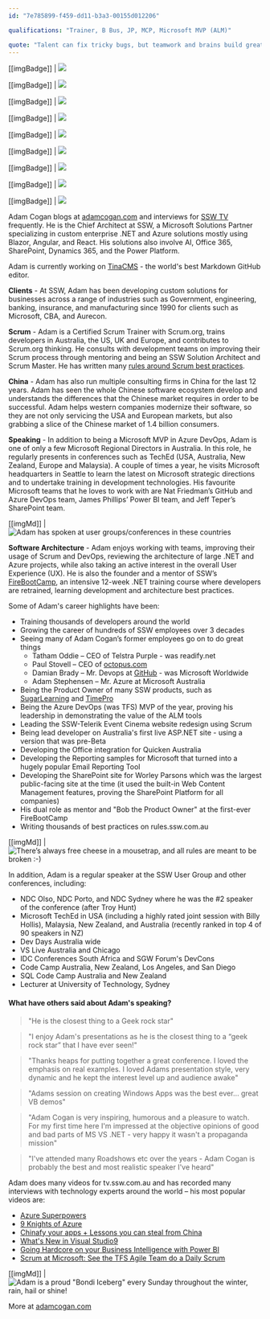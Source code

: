```yaml
---
id: "7e785899-f459-dd11-b3a3-00155d012206"

qualifications: "Trainer, B Bus, JP, MCP, Microsoft MVP (ALM)"

quote: "Talent can fix tricky bugs, but teamwork and brains build great software."
---
```


[[imgBadge]]
| ![](../badges/Certification-microsoft-professional.jpg)

[[imgBadge]]
| ![](../badges/Certification-microsoft-regional-director.png)

[[imgBadge]]
| ![](../badges/Certification-scrumalliance-trainer.png)

[[imgBadge]]
| ![](../badges/Certification-scrumorg-master-1.png)

[[imgBadge]]
| ![](../badges/Certification-scrumorg-developer.png)

[[imgBadge]]
| ![](../badges/Certification-scrumorg-trainer.png)

[[imgBadge]]
| ![](../badges/Business-microsoft-azure-devops.png)

[[imgBadge]]
| ![](../badges/Certification-poty-finalist-inclusion-shrunk.png)

[[imgBadge]]
| ![](../badges/Certification-poty-finalist-education-shrunk.png)

Adam Cogan blogs at [adamcogan.com](https://adamcogan.com) and interviews for [SSW TV](https://tv.ssw.com/) frequently. He is the Chief Architect at SSW, a Microsoft Solutions Partner specializing in custom enterprise .NET and Azure solutions mostly using Blazor, Angular, and React. His solutions also involve AI, Office 365, SharePoint, Dynamics 365, and the Power Platform.

Adam is currently working on [TinaCMS](https://tina.io) - the world's best Markdown GitHub editor.

**Clients** - At SSW, Adam has been developing custom solutions for businesses across a range of industries such as Government, engineering, banking, insurance, and manufacturing since 1990 for clients such as Microsoft, CBA, and Aurecon.

**Scrum** - Adam is a Certified Scrum Trainer with Scrum.org, trains developers in Australia, the US, UK and Europe, and contributes to Scrum.org thinking. He consults with development teams on improving their Scrum process through mentoring and being an SSW Solution Architect and Scrum Master. He has written many [rules around Scrum best practices](https://www.ssw.com.au/rules/rules-to-better-scrum).

**China** - Adam has also run multiple consulting firms in China for the last 12 years. Adam has seen the whole Chinese software ecosystem develop and understands the differences that the Chinese market requires in order to be successful. Adam helps western companies modernize their software, so they are not only servicing the USA and European markets, but also grabbing a slice of the Chinese market of 1.4 billion consumers.

**Speaking** - In addition to being a Microsoft MVP in Azure DevOps, Adam is one of only a few Microsoft Regional Directors in Australia. In this role, he regularly presents in conferences such as TechEd (USA, Australia, New Zealand, Europe and Malaysia). A couple of times a year, he visits Microsoft headquarters in Seattle to learn the latest on Microsoft strategic directions and to undertake training in development technologies. His favourite Microsoft teams that he loves to work with are Nat Friedman’s GitHub and Azure DevOps team, James Phillips’ Power BI team, and Jeff Teper’s SharePoint team.

[[imgMd]]
| ![Adam has spoken at user groups/conferences in these countries](./Images/Bio/figureMap.jpg)

**Software Architecture** - Adam enjoys working with teams, improving their usage of Scrum and DevOps, reviewing the architecture of large .NET and Azure projects, while also taking an active interest in the overall User Experience (UX). He is also the founder and a mentor of SSW’s [FireBootCamp](https://firebootcamp.com/), an intensive 12-week .NET training course where developers are retrained, learning development and architecture best practices.

Some of Adam's career highlights have been:

- Training thousands of developers around the world
- Growing the career of hundreds of SSW employees over 3 decades
- Seeing many of Adam Cogan’s former employees go on to do great things
  - Tatham Oddie – CEO of Telstra Purple - was readify.net
  - Paul Stovell – CEO of [octopus.com](https://octopus.com/)
  - Damian Brady – Mr. Devops at [GitHub](https://github.com/) - was Microsoft Worldwide
  - Adam Stephensen – Mr. Azure at Microsoft Australia
- Being the Product Owner of many SSW products, such as [SugarLearning](https://sugarlearning.com/) and [TimePro](https://sswtimepro.com/)
- Being the Azure DevOps (was TFS) MVP of the year, proving his leadership in demonstrating the value of the ALM tools
- Leading the SSW-Telerik Event Cinema website redesign using Scrum
- Being lead developer on Australia's first live ASP.NET site - using a version that was pre-Beta
- Developing the Office integration for Quicken Australia
- Developing the Reporting samples for Microsoft that turned into a hugely popular Email Reporting Tool
- Developing the SharePoint site for Worley Parsons which was the largest public-facing site at the time (it used the built-in Web Content Management features, proving the SharePoint Platform for all companies)
- His dual role as mentor and "Bob the Product Owner" at the first-ever FireBootCamp
- Writing thousands of best practices on rules.ssw.com.au

[[imgMd]]
| ![There’s always free cheese in a mousetrap, and all rules are meant to be broken :-)](./Images/Bio/figureMouse.jpg)

In addition, Adam is a regular speaker at the SSW User Group and other conferences, including:

- NDC Olso, NDC Porto, and NDC Sydney where he was the #2 speaker of the conference (after Troy Hunt)
- Microsoft TechEd in USA (including a highly rated joint session with Billy Hollis), Malaysia, New Zealand, and Australia (recently ranked in top 4 of 90 speakers in NZ)
- Dev Days Australia wide
- VS Live Australia and Chicago
- IDC Conferences South Africa and SGW Forum's DevCons
- Code Camp Australia, New Zealand, Los Angeles, and San Diego
- SQL Code Camp Australia and New Zealand
- Lecturer at University of Technology, Sydney

#### What have others said about Adam's speaking?

> "He is the closest thing to a Geek rock star"

> "I enjoy Adam's presentations as he is the closest thing to a “geek rock star” that I have ever seen!"

> "Thanks heaps for putting together a great conference. I loved the emphasis on real examples. I loved Adams presentation style, very dynamic and he kept the interest level up and audience awake"

> "Adams session on creating Windows Apps was the best ever… great VB demos"

> "Adam Cogan is very inspiring, humorous and a pleasure to watch. For my first time here I'm impressed at the objective opinions of good and bad parts of MS VS .NET - very happy it wasn't a propaganda mission"

> "I've attended many Roadshows etc over the years - Adam Cogan is probably the best and most realistic speaker I've heard"

Adam does many videos for tv.ssw.com.au and has recorded many interviews with technology experts around the world – his most popular videos are:

- [Azure Superpowers](https://www.youtube.com/playlist?list=PLpiOR7CBNvlp0L_t5Mq7kqeSgvlpl4mQh)
- [9 Knights of Azure](https://youtu.be/-Ac7z3YEkNI)
- [Chinafy your apps + Lessons you can steal from China](https://youtu.be/NtuFfWVJF_w)
- [What's New in Visual Studio9](https://youtu.be/4F0B1GdqK5c)
- [Going Hardcore on your Business Intelligence with Power BI](https://youtu.be/0gSgpzmbrBM)
- [Scrum at Microsoft: See the TFS Agile Team do a Daily Scrum](https://youtu.be/YR84qH6d7QE)

[[imgMd]]
| ![Adam is a proud "Bondi Iceberg" every Sunday throughout the winter, rain, hail or shine!](./Images/Bio/figureIce.jpg)

More at [adamcogan.com](https://adamcogan.com)
